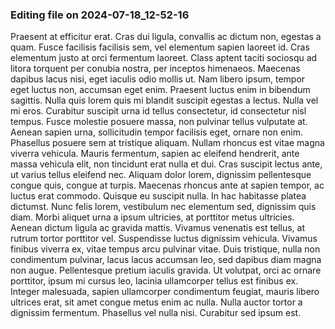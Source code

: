 

### Editing file on 2024-07-18_12-52-16

Praesent at efficitur erat. Cras dui ligula, convallis ac dictum non, egestas a quam. Fusce facilisis facilisis sem, vel elementum sapien laoreet id. Cras elementum justo at orci fermentum laoreet. Class aptent taciti sociosqu ad litora torquent per conubia nostra, per inceptos himenaeos. Maecenas dapibus lacus nisi, eget iaculis odio mollis ut. Nam libero ipsum, tempor eget luctus non, accumsan eget enim. Praesent luctus enim in bibendum sagittis. Nulla quis lorem quis mi blandit suscipit egestas a lectus. Nulla vel mi eros. Curabitur suscipit urna id tellus consectetur, id consectetur nisl tempus.
Fusce molestie posuere massa, non pulvinar tellus vulputate at. Aenean sapien urna, sollicitudin tempor facilisis eget, ornare non enim. Phasellus posuere sem at tristique aliquam. Nullam rhoncus est vitae magna viverra vehicula. Mauris fermentum, sapien ac eleifend hendrerit, ante massa vehicula elit, non tincidunt erat nulla et dui. Cras suscipit lectus ante, ut varius tellus eleifend nec. Aliquam dolor lorem, dignissim pellentesque congue quis, congue at turpis. Maecenas rhoncus ante at sapien tempor, ac luctus erat commodo. Quisque eu suscipit nulla. In hac habitasse platea dictumst.
Nunc felis lorem, vestibulum nec elementum sed, dignissim quis diam. Morbi aliquet urna a ipsum ultricies, at porttitor metus ultricies. Aenean dictum ligula ac gravida mattis. Vivamus venenatis est tellus, at rutrum tortor porttitor vel. Suspendisse luctus dignissim vehicula. Vivamus finibus viverra ex, vitae tempus arcu pulvinar vitae. Duis tristique, nulla non condimentum pulvinar, lacus lacus accumsan leo, sed dapibus diam magna non augue. Pellentesque pretium iaculis gravida. Ut volutpat, orci ac ornare porttitor, ipsum mi cursus leo, lacinia ullamcorper tellus est finibus ex. Integer malesuada, sapien ullamcorper condimentum feugiat, mauris libero ultrices erat, sit amet congue metus enim ac nulla. Nulla auctor tortor a dignissim fermentum. Phasellus vel nulla nisi. Curabitur sed ipsum est.


